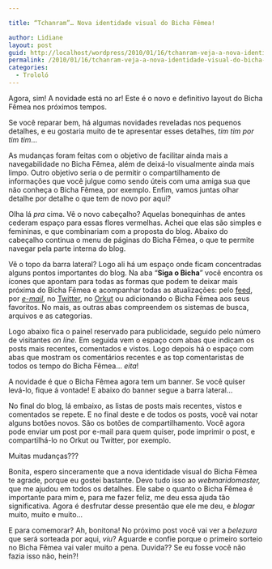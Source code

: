 ```yaml
---

title: “Tchanram”… Nova identidade visual do Bicha Fêmea!

author: Lidiane
layout: post
guid: http://localhost/wordpress/2010/01/16/tchanram-veja-a-nova-identidade-visual-do-bicha-fmea/
permalink: /2010/01/16/tchanram-veja-a-nova-identidade-visual-do-bicha-fmea/
categories:
  - Trololó
---
```

Agora, sim! A novidade está no ar! Este é o novo e definitivo layout do Bicha Fêmea nos próximos tempos.

Se você reparar bem, há algumas novidades reveladas nos pequenos detalhes, e eu gostaria muito de te apresentar esses detalhes, _tim tim por tim tim_…

As mudanças foram feitas com o objetivo de facilitar ainda mais a navegabilidade no Bicha Fêmea, além de deixá-lo visualmente ainda mais limpo. Outro objetivo seria o de permitir o compartilhamento de informações que você julgue como sendo úteis com uma amiga sua que não conheça o Bicha Fêmea, por exemplo. Enfim, vamos juntas olhar detalhe por detalhe o que tem de novo por aqui?

<!--more-->

Olha lá _pra_ cima. Vê o novo cabeçalho? Aquelas bonequinhas de antes cederam espaço para essas flores vermelhas. Achei que elas são simples e femininas, e que combinariam com a proposta do blog. Abaixo do cabeçalho continua o menu de páginas do Bicha Fêmea, o que te permite navegar pela parte interna do blog.

Vê o topo da barra lateral? Logo ali há um espaço onde ficam concentradas alguns pontos importantes do blog. Na aba “**Siga o Bicha**” você encontra os ícones que apontam para todas as formas que podem te deixar mais próxima do Bicha Fêmea e acompanhar todas as atualizações: pelo <a href="http://feeds2.feedburner.com/blogbichafemea" target="_blank">feed</a>, por _<a href="http://feedburner.google.com/fb/a/mailverify?uri=blogbichafemea&loc=pt_BR" target="_blank">e-mail</a>_, no <a href="http://twitter.com/bichafemea" target="_blank">Twitter</a>, no <a href="http://www.orkut.com.br/Main#Community?cmm=92609046" target="_blank">Orkut</a> ou adicionando o Bicha Fêmea aos seus favoritos. No mais, as outras abas compreendem os sistemas de busca, arquivos e as categorias.

Logo abaixo fica o painel reservado para publicidade, seguido pelo número de visitantes _on line._ Em seguida vem o espaço com abas que indicam os posts mais recentes, comentados e vistos. Logo depois há o espaço com abas que mostram os comentários recentes e as top comentaristas de todos os tempo do Bicha Fêmea&#8230; _eita_!

A novidade é que o Bicha Fêmea agora tem um banner. Se você quiser levá-lo, fique á vontade! E abaixo do banner segue a barra lateral…

No final do blog, lá embaixo, as listas de posts mais recentes, vistos e comentados se repete. E no final deste e de todos os posts, você vai notar alguns botões novos. São os botões de compartilhamento. Você agora pode enviar um post por e-mail para quem quiser, pode imprimir o post, e compartilhá-lo no Orkut ou Twitter, por exemplo.

Muitas mudanças???

Bonita, espero sinceramente que a nova identidade visual do Bicha Fêmea te agrade, porque eu gostei bastante. Devo tudo isso ao _webmaridomaster,_ que me ajudou em todos os detalhes. Ele sabe o quanto o Bicha Fêmea é importante para mim e, para me fazer feliz, me deu essa ajuda tão significativa. Agora é desfrutar desse presentão que ele me deu, e _blogar_ muito, muito e muito…

E para comemorar? Ah, bonitona! No próximo post você vai ver a _belezura_ que será sorteada por aqui, _viu_? Aguarde e confie porque o primeiro sorteio no Bicha Fêmea vai valer muito a pena. Duvida?? Se eu fosse você não fazia isso não, hein?!